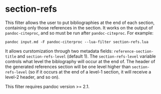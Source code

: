 # section-refs

This filter allows the user to put bibliographies at the end of each
section, containing only those references in the section. It works on
the output of `pandoc-citeproc`, and so must be run after
`pandoc-citeproc`. For example:

~~~
pandoc input.md -F pandoc-citerproc --lua-filter section-refs.lua
~~~

It allows curstomization through two metadata fields:
`reference-section-title` and `section-refs-level` (default 1). The
`section-refs-level` variable controls what level the biblography will
occur at the end of. The header of the generated references section will
be one level higher than `section-refs-level` (so if it occurs at the
end of a level-1 section, it will receive a level-2 header, and so on).

This filter requires pandoc version >= 2.1.
